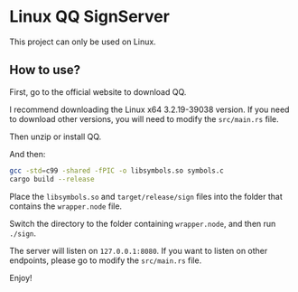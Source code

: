 # Linux QQ SignServer

This project can only be used on Linux.

## How to use?

First, go to the official website to download QQ.

I recommend downloading the Linux x64 3.2.19-39038 version. If you need to download other versions, you will need to modify the `src/main.rs` file.

Then unzip or install QQ.

And then:

```sh
gcc -std=c99 -shared -fPIC -o libsymbols.so symbols.c
cargo build --release
```

Place the `libsymbols.so` and `target/release/sign` files into the folder that contains the `wrapper.node` file.

Switch the directory to the folder containing `wrapper.node`, and then run `./sign`.

The server will listen on `127.0.0.1:8080`. If you want to listen on other endpoints, please go to modify the `src/main.rs` file.

Enjoy!
